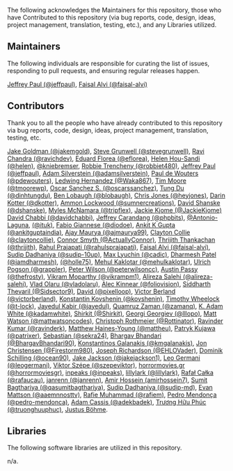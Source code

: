 The following acknowledges the Maintainers for this repository, those who have Contributed to this repository (via bug reports, code, design, ideas, project management, translation, testing, etc.), and any Libraries utilized.

## Maintainers

The following individuals are responsible for curating the list of issues, responding to pull requests, and ensuring regular releases happen.

[Jeffrey Paul (@jeffpaul)](https://github.com/jeffpaul), [Faisal Alvi (@faisal-alvi)](https://github.com/faisal-alvi)

## Contributors

Thank you to all the people who have already contributed to this repository via bug reports, code, design, ideas, project management, translation, testing, etc.

[Jake Goldman (@jakemgold)](https://github.com/jakemgold), [Steve Grunwell (@stevegrunwell)](https://github.com/stevegrunwell), [Ravi Chandra (@ravichdev)](https://github.com/ravichdev), [Eduard Florea (@eflorea)](https://github.com/eflorea), [Helen Hou-Sandi (@helen)](https://github.com/helen), [@kniebremser](https://github.com/kniebremser), [Robbie Trencheny (@robbiet480)](https://github.com/robbiet480), [Jeffrey Paul (@jeffpaul)](https://github.com/jeffpaul), [Adam Silverstein (@adamsilverstein)](https://github.com/adamsilverstein), [Paul de Wouters (@pdewouters)](https://github.com/pdewouters), [Ledwing Hernandez (@Waka867)](https://github.com/Waka867), [Tim Moore (@tmoorewp)](https://github.com/tmoorewp), [Oscar Sanchez S. (@oscarssanchez)](https://github.com/oscarssanchez), [Tung Du (@dinhtungdu)](https://github.com/dinhtungdu), [Ben Lobaugh (@blobaugh)](https://github.com/blobaugh), [Chris Jones (@heyjones)](https://github.com/heyjones), [Darin Kotter (@dkotter)](https://github.com/dkotter), [Ammon Lockwood (@sumnercreations)](https://github.com/sumnercreations), [David Shanske (@dshanske)](https://github.com/dshanske), [Myles McNamara (@tripflex)](https://github.com/tripflex), [Jackie Kjome (@JackieKjome)](https://github.com/JackieKjome) [David Chabbi (@davidchabbi)](https://profiles.wordpress.org/davidchabbi/), [Jeffrey Carandang (@phpbits)](https://github.com/phpbits), [@Antonio-Laguna](https://github.com/Antonio-Laguna), [(@ituk)](https://github.com/ituk), [Fabio Giannese (@diodoe)](https://github.com/diodoe), [Ankit K Gupta (@ankitguptaindia)](https://github.com/ankitguptaindia), [Ajay Maurya (@ajmaurya99)](https://github.com/ajmaurya99), [Clayton Collie (@claytoncollie)](https://github.com/claytoncollie), [Connor Smyth (@ActuallyConnor)](https://github.com/ActuallyConnor), [Thrijith Thankachan (@thrijith)](https://github.com/thrijith), [Rahul Prajapati (@rahulsprajapati)](https://github.com/rahulsprajapati), [Faisal Alvi (@faisal-alvi)](https://github.com/faisal-alvi), [Sudip Dadhaniya (@sudip-10up)](https://github.com/sudip-10up), [Max Lyuchin (@cadic)](https://github.com/cadic), [Dharmesh Patel (@iamdharmesh)](https://github.com/iamdharmesh), [(@holle75)](https://github.com/holle75), [Mehul Kaklotar (@mehulkaklotar)](https://github.com/mehulkaklotar), [Ulrich Pogson (@grappler)](https://github.com/grappler), [Peter Wilson (@peterwilsoncc)](https://github.com/peterwilsoncc), [Austin Passy (@thefrosty)](https://github.com/thefrosty), [Vikram Moparthy (@vikrampm1)](https://github.com/vikrampm1), [Alireza Salehi (@alireza-salehi)](https://github.com/alireza-salehi), [Vlad Olaru (@vladolaru)](https://github.com/vladolaru), [Alec Kinnear (@foliovision)](https://github.com/foliovision), [Siddharth Thevaril (@Sidsector9)](https://github.com/Sidsector9), [David (@pixelloop)](https://github.com/pixelloop), [Victor Berland (@victorberland)](https://github.com/victorberland), [Konstantin Kovshenin (@kovshenin)](https://github.com/kovshenin), [Timothy Wheelock (@t-lock)](https://github.com/t-lock), [Jayedul Kabir (@jayedul)](https://github.com/jayedul), [Quamruz Zaman (@zamanq)](https://github.com/zamanq), [K. Adam White (@kadamwhite)](https://github.com/kadamwhite), [Shirkit (@Shirkit)](https://github.com/Shirkit), [Georgi Georgiev (@lllopo)](https://github.com/lllopo), [Matt Watson (@mattwatsoncodes)](https://github.com/mattwatsoncodes), [Christoph Rothmeier (@Rottinator)](https://github.com/Rottinator), [Ravinder Kumar (@ravinderk)](https://github.com/ravinderk), [Matthew Haines-Young (@mattheu)](https://github.com/mattheu), [Patryk Kujawa (@patrixer)](https://github.com/patrixer), [Sebastian (@sekra24)](https://github.com/sekra24),  [Bhargav Bhandari (@BhargavBhandari90)](https://github.com/BhargavBhandari90), [Konstantinos Galanakis (@kmgalanakis)](https://github.com/kmgalanakis), [Jon Christensen (@Firestorm980)](https://github.com/Firestorm980), [Joseph Richardson (@EHLOVader)](https://github.com/EHLOVader), [Dominik Schilling (@ocean90)](https://github.com/ocean90), [Jake Jackson (@jakejackson1)](https://github.com/jakejackson1), [Leo Germani (@leogermani)](https://github.com/leogermani), [Viktor Szépe (@szepeviktor)](https://github.com/szepeviktor), [horrormovies.gr (@horrormoviesgr)](https://profiles.wordpress.org/horrormoviesgr/), [inpeaks (@inpeaks)](https://profiles.wordpress.org/inpeaks/), [lillylark (@lillylark)](https://profiles.wordpress.org/lillylark/), [Rafał Całka (@rafaucau)](https://github.com/rafaucau), [janrenn (@janrenn)](https://profiles.wordpress.org/janrenn/), [Amir Hossein (amirhossein7)](https://profiles.wordpress.org/amirhossein7/), [Sumit Bagthariya (@qasumitbagthariya)](https://github.com/qasumitbagthariya), [Sudip Dadhaniya (@sudip-md)](https://github.com/sudip-md), [Evan Mattson (@aaemnnosttv)](https://github.com/aaemnnosttv), [Rafie Muhammad (@rafiem)](https://github.com/rafiem), [Pedro Mendonça (@pedro-mendonca)](https://github.com/pedro-mendonca), [Adam Cassis (@adekbadek)](https://github.com/adekbadek), [Trương Hữu Phúc (@truonghuuphuc)](https://github.com/truonghuuphuc), [Justus Böhme]().

## Libraries

The following software libraries are utilized in this repository.

n/a.
